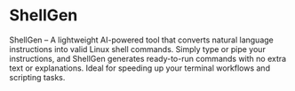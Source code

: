 # ShellGen
ShellGen – A lightweight AI-powered tool that converts natural language instructions into valid Linux shell commands. Simply type or pipe your instructions, and ShellGen generates ready-to-run commands with no extra text or explanations. Ideal for speeding up your terminal workflows and scripting tasks.
